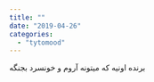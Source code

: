 ```yaml
---
title: ""
date: "2019-04-26"
categories: 
  - "tytomood"
---
```


برنده اونیه که میتونه آروم و خونسرد بجنگه
